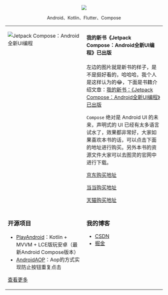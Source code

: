   
<p align="center">
  <img src="https://github-readme-stats.vercel.app/api?username=zhujiang521&show_icons=true&theme=graywhite"/>
</p>

<p align="center"> Android、Kotlin、Flutter、Compose </p>  

<table align="center">
<tr>
<td valign="top" width="50%"> 

![Jetpack Compose：Android全新UI编程](https://img-blog.csdnimg.cn/img_convert/d817be2385c1ece97e008394a46e8fe7.png)
</td>
<td valign="top" width="50%">

#### 我的新书《Jetpack Compose：Android全新UI编程》已出版
左边的图片就是新书的样子，是不是挺好看的，哈哈哈，我个人是这样认为的😂，下面是书籍介绍文章：[我的新书：《Jetpack Compose：Android全新UI编程》已出版](https://zhujiang.blog.csdn.net/article/details/121167705)
 
`Compose` 绝对是 Android UI 的未来，声明式的 UI 已经有太多语言试水了，效果都非常好，大家如果喜欢本书的话，可以点击下面的地址进行购买。另外本书的资源文件大家可以去图灵的官网中进行下载。

[京东购买地址](https://item.jd.com/10039809078875.html)

[当当购买地址](http://product.dangdang.com/593507948.html)

[天猫购买地址](https://detail.tmall.com/item.htm?spm=a220m.1000858.1000725.56.6a61b8d7HhFgCX&amp;id=658828404598&amp;areaId=110100&amp;user_id=2145487409&amp;cat_id=2&amp;is_b=1&amp;rn=1522259deab5178ef65819d1ef6b699e)

</td>
</tr>
<tr>
<td valign="top" width="50%">
	
### 开源项目  
- [PlayAndroid](https://github.com/zhujiang521/PlayAndroid)：Kotlin + MVVM + LCE版玩安卓（最新Android Compose版本）	
- [AndroidAOP](https://github.com/zhujiang521/AndroidAOP)：Aop的方式实现防止按钮重复点击
   
[查看更多](https://github.com/zhujiang521)	 
	
</td>

<td valign="top" width="50%">

### 我的博客
- [CSDN](https://zhujiang.blog.csdn.net/)
- [掘金](https://juejin.cn/user/3913917127985240/posts)

</td>
</tr>
</table>
